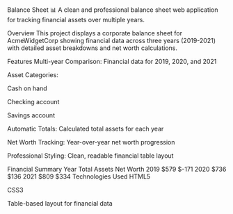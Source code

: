 Balance Sheet 📊
A clean and professional balance sheet web application for tracking financial assets over multiple years.

Overview
This project displays a corporate balance sheet for AcmeWidgetCorp showing financial data across three years (2019-2021) with detailed asset breakdowns and net worth calculations.

Features
Multi-year Comparison: Financial data for 2019, 2020, and 2021

Asset Categories:

Cash on hand

Checking account

Savings account

Automatic Totals: Calculated total assets for each year

Net Worth Tracking: Year-over-year net worth progression

Professional Styling: Clean, readable financial table layout

Financial Summary
Year	Total Assets	Net Worth
2019	$579	$-171
2020	$736	$136
2021	$809	$334
Technologies Used
HTML5

CSS3

Table-based layout for financial data
